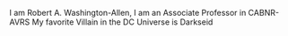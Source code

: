 I am Robert A. Washington-Allen, I am an Associate Professor in CABNR-AVRS
My favorite Villain in the DC Universe is Darkseid